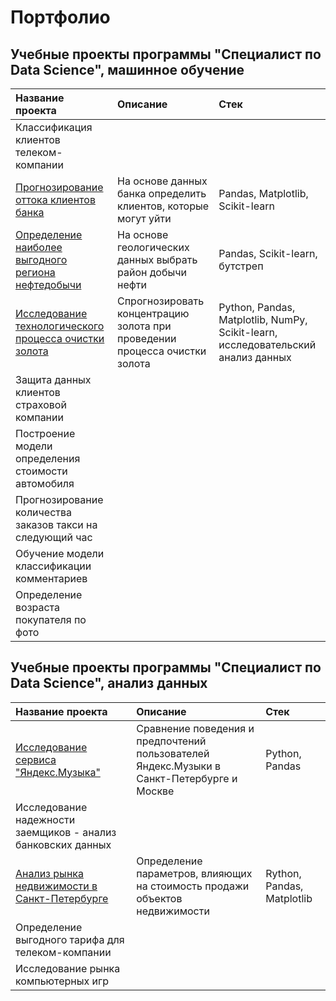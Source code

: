# Портфолио 
## Учебные проекты программы "Специалист по Data Science", машинное обучение
| Название проекта  |               Описание  |               Стек |   
|:------------------|:------------------------|:-------------------|
| Классификация клиентов телеком-компании  |  |   |  
| [Прогнозирование оттока клиентов банка](https://github.com/MariiaOrlova2023/DS/tree/main/Bank_customers) |  На основе данных банка определить клиентов, которые могут уйти | Pandas, Matplotlib, Scikit-learn |  
| [Определение наиболее выгодного региона нефтедобычи](https://github.com/MariiaOrlova2023/DS/tree/main/Oil)|На основе геологических данных выбрать район добычи нефти| Pandas, Scikit-learn, бутстреп |  
| [Исследование технологического процесса очистки золота](https://github.com/MariiaOrlova2023/DS/tree/main/Gold) | Спрогнозировать концентрацию золота при проведении процесса очистки золота  |Python, Pandas, Matplotlib, NumPy, Scikit-learn, исследовательский анализ данных |
| Защита данных клиентов страховой компании   |   |    |
| Построение модели определения стоимости автомобиля |     |     |
| Прогнозирование количества заказов такси на следующий час |     |     |
| Обучение модели классификации комментариев |     |     |
| Определение возраста покупателя по фото |     |     |

## Учебные проекты программы "Специалист по Data Science", анализ данных
| Название проекта  |               Описание  |               Стек |   
|:------------------|:------------------------|:-------------------|
| [Исследование сервиса "Яндекс.Музыка"](https://github.com/MariiaOrlova2023/DS/tree/main/Music) |  Сравнение поведения и предпочтений пользователей Яндекс.Музыки в Санкт-Петербурге и Москве |  Python, Pandas |  
| Исследование надежности заемщиков - анализ банковских данных  |   |  |
| [Анализ рынка недвижимости в Санкт-Петербурге](https://github.com/MariiaOrlova2023/DS/tree/main/Real_estate_SPb) | Определение параметров, влияющих на стоимость продажи объектов недвижимости|  Rython, Pandas, Matplotlib |
| Определение выгодного тарифа для телеком-компании |  |   |
| Исследование рынка компьютерных игр ||   |

